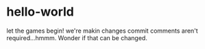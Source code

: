 # hello-world
let the games begin!
we're makin changes
commit comments aren't required...hmmm. Wonder if that can be changed.

